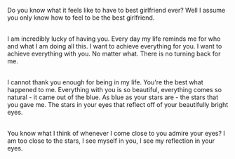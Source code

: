 Do you know what it feels like to have to best girlfriend ever? Well I assume you only know how to feel to be the best girlfriend.

\
I am incredibly lucky of having you. Every day my life reminds me for who and what I am doing all this. I want to achieve everything for you. I want to achieve everything with you. No matter what. There is no turning back for me.

\
I cannot thank you enough for being in my life. You're the best what happened to me. Everything with you is so beautiful, everything comes so natural - it came out of the blue. As blue as your stars are - the stars that you gave me. The stars in your eyes that reflect off of your beautifully bright eyes.

\
You know what I think of whenever I come close to you admire your eyes? I am too close to the stars, I see myself in you, I see my reflection in your eyes.
